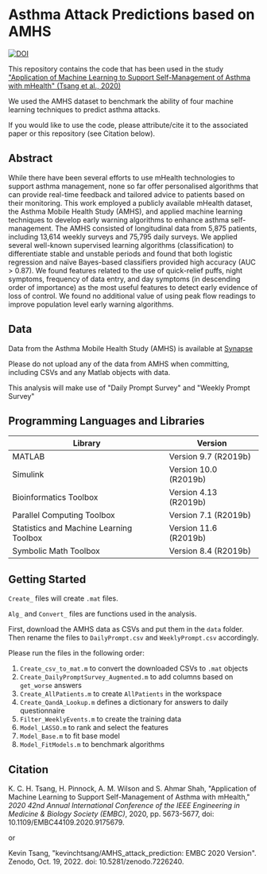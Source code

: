 # Asthma Attack Predictions based on AMHS

[![DOI](https://zenodo.org/badge/421469152.svg)](https://zenodo.org/badge/latestdoi/421469152)

This repository contains the code that has been used in the study ["Application of Machine Learning to Support Self-Management of Asthma with mHealth" (Tsang et al., 2020)](https://doi.org/10.1109/EMBC44109.2020.9175679) 

We used the AMHS dataset to benchmark the ability of four machine learning techniques to predict asthma attacks.

If you would like to use the code, please attribute/cite it to the associated paper or this repository (see Citation below).

## Abstract
While there have been several efforts to use mHealth technologies to support asthma management, none so far offer personalised algorithms that can provide real-time feedback and tailored advice to patients based on their monitoring. This work employed a publicly available mHealth dataset, the Asthma Mobile Health Study (AMHS), and applied machine learning techniques to develop early warning algorithms to enhance asthma self-management. The AMHS consisted of longitudinal data from 5,875 patients, including 13,614 weekly surveys and 75,795 daily surveys. We applied several well-known supervised learning algorithms (classification) to differentiate stable and unstable periods and found that both logistic regression and naïve Bayes-based classifiers provided high accuracy (AUC > 0.87). We found features related to the use of quick-relief puffs, night symptoms, frequency of data entry, and day symptoms (in descending order of importance) as the most useful features to detect early evidence of loss of control. We found no additional value of using peak flow readings to improve population level early warning algorithms.

## Data

Data from the Asthma Mobile Health Study (AMHS) is available at [Synapse](https://www.synapse.org/asthmahealth)

Please do not upload any of the data from AMHS when committing, including CSVs and any Matlab objects with data.

This analysis will make use of "Daily Prompt Survey" and "Weekly Prompt Survey"

## Programming Languages and Libraries

Library | Version 
--- | ---
MATLAB                                            |    Version 9.7         (R2019b)
Simulink                                          |    Version 10.0        (R2019b)
Bioinformatics Toolbox                            |    Version 4.13        (R2019b)
Parallel Computing Toolbox                        |    Version 7.1         (R2019b)
Statistics and Machine Learning Toolbox           |    Version 11.6        (R2019b)
Symbolic Math Toolbox                             |    Version 8.4         (R2019b)

## Getting Started

`Create_` files will create `.mat` files.

`Alg_` and `Convert_` files are functions used in the analysis.

First, download the AMHS data as CSVs and put them in the `data` folder. Then rename the files to `DailyPrompt.csv` and `WeeklyPrompt.csv` accordingly.

Please run the files in the following order:
1. `Create_csv_to_mat.m` to convert the downloaded CSVs to `.mat` objects
2. `Create_DailyPromptSurvey_Augmented.m` to add columns based on `get_worse` answers
3. `Create_AllPatients.m` to create `AllPatients` in the workspace
4. `Create_QandA_Lookup.m` defines a dictionary for answers to daily questionnaire
5. `Filter_WeeklyEvents.m` to create the training data
6. `Model_LASSO.m` to rank and select the features
7. `Model_Base.m` to fit base model
8. `Model_FitModels.m` to benchmark algorithms

## Citation

K. C. H. Tsang, H. Pinnock, A. M. Wilson and S. Ahmar Shah, "Application of Machine Learning to Support Self-Management of Asthma with mHealth," *2020 42nd Annual International Conference of the IEEE Engineering in Medicine & Biology Society (EMBC)*, 2020, pp. 5673-5677, doi: 10.1109/EMBC44109.2020.9175679.

or

Kevin Tsang, "kevinchtsang/AMHS_attack_prediction: EMBC 2020 Version". Zenodo, Oct. 19, 2022. doi: 10.5281/zenodo.7226240.
